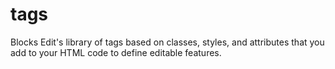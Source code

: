 # tags
Blocks Edit's library of tags based on classes, styles, and attributes that you add to your HTML code to define editable features.
